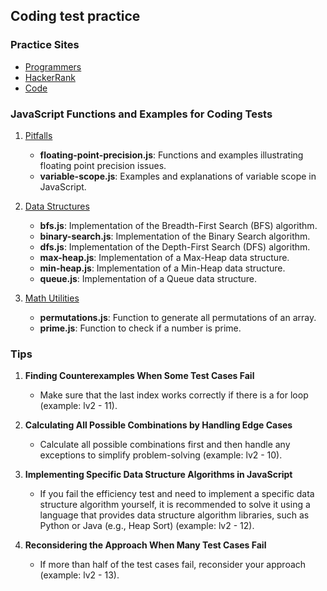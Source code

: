 ## Coding test practice

### Practice Sites
- [Programmers](https://school.programmers.co.kr/learn/challenges?order=recent)
- [HackerRank](https://www.hackerrank.com/domains/algorithms)
- [Code](https://www.naukri.com/code360)

### JavaScript Functions and Examples for Coding Tests
1. [Pitfalls](./00_pitfalls)
    - **floating-point-precision.js**: Functions and examples illustrating floating point precision issues.
    - **variable-scope.js**: Examples and explanations of variable scope in JavaScript.

2. [Data Structures](./01_data-structures)
    - **bfs.js**: Implementation of the Breadth-First Search (BFS) algorithm.
    - **binary-search.js**: Implementation of the Binary Search algorithm.
    - **dfs.js**: Implementation of the Depth-First Search (DFS) algorithm.
    - **max-heap.js**: Implementation of a Max-Heap data structure.
    - **min-heap.js**: Implementation of a Min-Heap data structure.
    - **queue.js**: Implementation of a Queue data structure.

3. [Math Utilities](./02_math-utilities)
    - **permutations.js**: Function to generate all permutations of an array.
    - **prime.js**: Function to check if a number is prime.

### Tips
1. **Finding Counterexamples When Some Test Cases Fail**
    - Make sure that the last index works correctly if there is a for loop (example: lv2 - 11).

2. **Calculating All Possible Combinations by Handling Edge Cases**
    - Calculate all possible combinations first and then handle any exceptions to simplify problem-solving (example: lv2 - 10).

3. **Implementing Specific Data Structure Algorithms in JavaScript**
    - If you fail the efficiency test and need to implement a specific data structure algorithm yourself, it is recommended to solve it using a language that provides data structure algorithm libraries, such as Python or Java (e.g., Heap Sort) (example: lv2 - 12).

4. **Reconsidering the Approach When Many Test Cases Fail**
    - If more than half of the test cases fail, reconsider your approach (example: lv2 - 13).